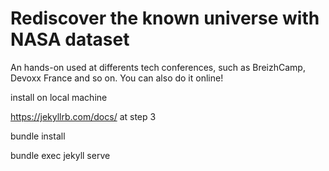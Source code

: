 # Rediscover the known universe with NASA dataset

An hands-on used at differents tech conferences, such as BreizhCamp, Devoxx France and so on. You can also do it online!


install on local machine

https://jekyllrb.com/docs/
at step 3

bundle install

bundle exec jekyll serve

